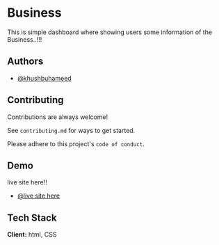 
# Business
This is simple dashboard where showing users some information of the Business..!!!
## Authors

- [@khushbuhameed](https://github.com/khushbuhameed)



## Contributing

Contributions are always welcome!

See `contributing.md` for ways to get started.

Please adhere to this project's `code of conduct`.


## Demo

 live site here!!
- [@live site here](https://khushbuhameed.github.io/Business_Website/)
## Tech Stack

**Client:** html, CSS 



